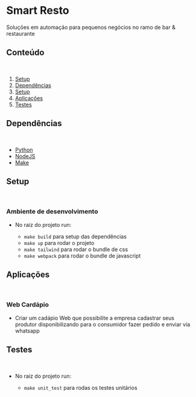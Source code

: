 # Smart Resto

Soluções em automação para pequenos negócios no ramo de bar & restaurante

## Conteúdo

</br>

1. [Setup](#setup)
2. [Dependências](#dependências)
3. [Setup](#setup)
4. [Aplicações](#aplicações)
5. [Testes](#testes)

## Dependências

</br>

- [Python](https://www.python.org/)
- [NodeJS](https://nodejs.org/en/)
- [Make](https://www.gnu.org/doc/doc.html)

## Setup

</br>

### **Ambiente de desenvolvimento**

- No raiz do projeto run:

    - `make build` para setup das dependências 
    - `make up` para rodar o projeto
    - `make tailwind` para rodar o bundle de css
    - `make webpack` para rodar o bundle de javascript


## Aplicações

</br>

### **Web Cardápio**

- Criar um cadápio  Web que possibilite a empresa cadastrar seus produtor disponibilizando para o consumidor fazer pedido e enviar via whatsapp

## Testes

</br>

- No raiz do projeto run:

    - `make unit_test` para rodas os testes unitários




